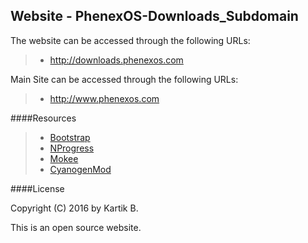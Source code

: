 Website - PhenexOS-Downloads_Subdomain
---


The website can be accessed through the following URLs:
> - http://downloads.phenexos.com

Main Site can be accessed through the following URLs:
> - http://www.phenexos.com

####Resources
> - [Bootstrap](https://github.com/twbs)
> - [NProgress](https://github.com/rstacruz/nprogress)
> - [Mokee](https://download.mokeedev.com)
> - [CyanogenMod](https://download.cyanogenmod,org)


####License

Copyright (C) 2016 by Kartik B.

This is an open source website.
